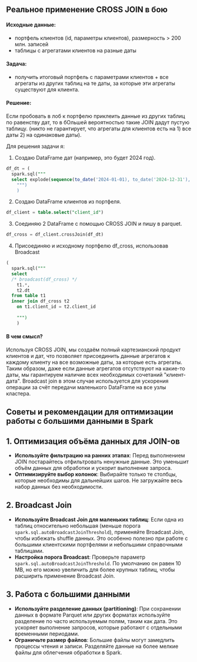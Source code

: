 ## Реальное применение CROSS JOIN в бою

#### Исходные данные:
- портфель клиентов (id, параметры клиентов), размерность > 200 млн. записей
- таблицы с агрегатами клиентов на разные даты

#### Задача:
- получить итоговый портфель с параметрами клиентов + все агрегаты из других таблиц на те даты, за которые эти агрегаты существуют для клиента.

#### Решение:

Если пробовать в лоб к портфелю приклеить данные из других таблиц по равенству дат, то в бОльшей вероятностью такие JOIN дадут пустую таблицу.
(никто не гарантирует, что агрегаты для клиентов есть на 1) все даты 2) на одинаковые даты).

Для решения задачи я:
1. Создаю DataFrame дат (например, это будет 2024 год).

```sql
df_dt = (
  spark.sql("""
  select explode(sequence(to_date('2024-01-01), to_date('2024-12-31'), interval 1 day)) as dt
    """)
    )
```

2. Создаю DataFrame клиентов из портфеля.

```sql
df_client = table.select("client_id")
```

3. Соединяю 2 DataFrame с помощью CROSS JOIN и пишу в parquet.

```sql
df_cross = df_client.crossJoin(df_dt)
```

4. Присоединяю и исходному портфелю df_cross, использовав Broadcast

```sql
(
  spark.sql("""
  select 
  /* broadcast(df_cross) */
    t1.*,
    t2.dt
  from table t1
  inner join df_cross t2
    on t1.client_id = t2.client_id
  
    """)
    )
```

#### В чем смысл?

Используя CROSS JOIN, мы создаём полный картезианский продукт клиентов и дат, что позволяет присоединить данные агрегатов к каждому клиенту на все возможные даты, за которые есть агрегаты. Таким образом, даже если данные агрегатов отсутствуют на какие-то даты, мы гарантируем наличие всех необходимых сочетаний "клиент-дата". Broadcast join в этом случае используется для ускорения операции за счёт передачи маленького DataFrame на все узлы кластера.


## Советы и рекомендации для оптимизации работы с большими данными в Spark

## 1. Оптимизация объёма данных для JOIN-ов
- **Используйте фильтрацию на ранних этапах**: Перед выполнением JOIN постарайтесь отфильтровать ненужные данные. Это уменьшит объём данных для обработки и ускорит выполнение запроса.
- **Оптимизируйте выбор колонок**: Выбирайте только те столбцы, которые необходимы для дальнейших шагов. Не загружайте весь набор данных без необходимости.

## 2. Broadcast Join
- **Используйте Broadcast Join для маленьких таблиц**: Если одна из таблиц относительно небольшая (меньше порога `spark.sql.autoBroadcastJoinThreshold`), применяйте Broadcast Join, чтобы избежать shuffle данных. Это особенно полезно при работе с большими клиентскими портфелями и небольшими справочными таблицами.
- **Настройка порога Broadcast**: Проверьте параметр `spark.sql.autoBroadcastJoinThreshold`. По умолчанию он равен 10 MB, но его можно увеличить для более крупных таблиц, чтобы расширить применение Broadcast Join.

## 3. Работа с большими данными
- **Используйте разделение данных (partitioning)**: При сохранении данных в формате Parquet или других форматах используйте разделение по часто используемым полям, таким как дата. Это ускоряет выполнение запросов, которые работают с отдельными временными периодами.
- **Ограничьте размер файлов**: Большие файлы могут замедлить процессы чтения и записи. Разделяйте данные на более мелкие файлы для облегчения обработки в Spark.
